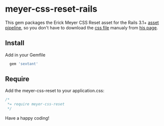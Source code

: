 # meyer-css-reset-rails

This gem packages the Erick Meyer CSS Reset asset for the Rails 3.1+ [asset
pipeline](http://guides.rubyonrails.org/asset_pipeline.html), so you don't have
to download the [css file](http://meyerweb.com/eric/tools/css/reset/reset.css) manualy from [his page](http://meyerweb.com/eric/tools/css/reset/).

## Install

Add in your Gemfile

```ruby
  gem 'sextant'
```

## Require

Add the meyer-css-reset to your application.css:

```css
/*
 *= require meyer-css-reset
 */
```

Have a happy coding!